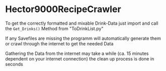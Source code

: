 # Hector9000RecipeCrawler
To get the correctly formatted and mixable Drink-Data just import and call the 
` Get_Drinks() ` Method from "ToDrinkList.py" 

If any Savefiles are missing the programm will automatically generate them or crawl through the internet to get the needed Data

Gathering the Data from the internet may take a while (ca. 15 minutes dependent on your internet connection) the clean up process is done in seconds

